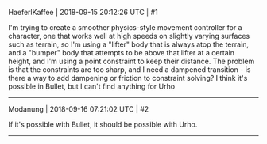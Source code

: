 HaeferlKaffee | 2018-09-15 20:12:26 UTC | #1

I'm trying to create a smoother physics-style movement controller for a character, one that works well at high speeds on slightly varying surfaces such as terrain, so I'm using a "lifter" body that is always atop the terrain, and a "bumper" body that attempts to be above that lifter at a certain height, and I'm using a point constraint to keep their distance. 
The problem is that the constraints are too sharp, and I need a dampened transition - is there a way to add dampening or friction to constraint solving? I think it's possible in Bullet, but I can't find anything for Urho

-------------------------

Modanung | 2018-09-16 07:21:02 UTC | #2

If it's possible with Bullet, it should be possible with Urho.

-------------------------


